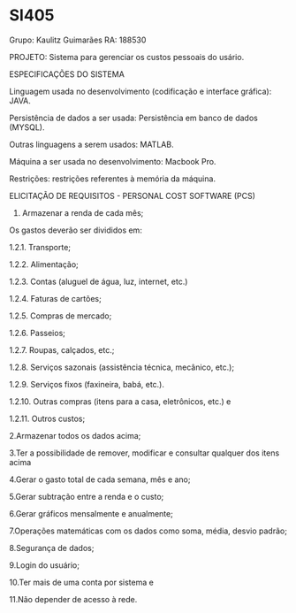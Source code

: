# SI405
Grupo:
Kaulitz Guimarães RA: 188530

PROJETO:
Sistema para gerenciar os custos pessoais do usário.

ESPECIFICAÇÕES DO SISTEMA

Linguagem usada no desenvolvimento (codificação e interface gráfica): JAVA.

Persistência de dados a ser usada: Persistência em banco de dados (MYSQL).

Outras linguagens a serem usados: MATLAB.

Máquina a ser usada no desenvolvimento: Macbook Pro.

Restrições: restrições referentes à memória da máquina. 

ELICITAÇÃO DE REQUISITOS -  PERSONAL COST SOFTWARE (PCS)

1. Armazenar a renda de cada mês;

 Os gastos deverão ser divididos em:

1.2.1. Transporte;

1.2.2. Alimentação;

1.2.3. Contas (aluguel de água, luz, internet, etc.)

1.2.4. Faturas de cartões;

1.2.5. Compras de mercado;

1.2.6. Passeios; 

1.2.7. Roupas, calçados, etc.;

1.2.8. Serviços sazonais (assistência técnica, mecânico, etc.);

1.2.9. Serviços fixos (faxineira, babá, etc.).

1.2.10. Outras compras (itens para a casa, eletrônicos, etc.) e 

1.2.11. Outros custos;


2.Armazenar todos os dados acima;

3.Ter a possibilidade de remover, modificar e consultar qualquer dos itens acima

4.Gerar o gasto total de cada semana, mês e ano;

5.Gerar subtração entre a renda e o custo;

6.Gerar gráficos mensalmente e anualmente;

7.Operações matemáticas com os dados como soma, média, desvio padrão;

8.Segurança de dados;

9.Login do usuário;

10.Ter mais de uma conta por sistema e

11.Não depender de  acesso à rede.

